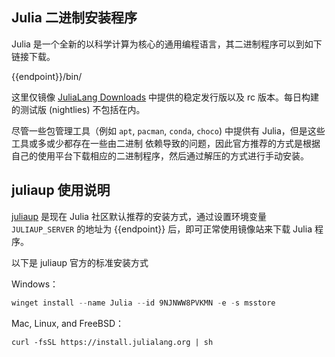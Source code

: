 ## Julia 二进制安装程序

Julia 是一个全新的以科学计算为核心的通用编程语言，其二进制程序可以到如下链接下载。

<tmpl>
{{endpoint}}/bin/
</tmpl>

这里仅镜像 [JuliaLang Downloads](https://julialang.org/downloads/) 中提供的稳定发行版以及 rc 版本。每日构建的测试版 (nightlies) 不包括在内。

尽管一些包管理工具（例如 `apt`, `pacman`, `conda`, `choco`) 中提供有 Julia，但是这些工具或多或少都存在一些由二进制 依赖导致的问题，因此官方推荐的方式是根据自己的使用平台下载相应的二进制程序，然后通过解压的方式进行手动安装。

## juliaup 使用说明

[juliaup](https://github.com/JuliaLang/juliaup) 是现在 Julia 社区默认推荐的安装方式，通过设置环境变量 `JULIAUP_SERVER` 的地址为 <tmpl z-inline>{{endpoint}}</tmpl> 后，即可正常使用镜像站来下载 Julia 程序。

以下是 juliaup 官方的标准安装方式

Windows：

```powershell
winget install --name Julia --id 9NJNWW8PVKMN -e -s msstore
```

Mac, Linux, and FreeBSD：

```shell
curl -fsSL https://install.julialang.org | sh
```

